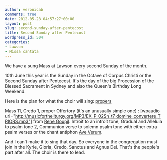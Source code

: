 ```yaml
---
author: veronicab
comments: true
date: 2012-05-28 04:57:27+00:00
layout: post
slug: second-sunday-after-pentecost
title: Second Sunday after Pentecost
wordpress_id: 504
categories:
- Lawson
- Missa cantata
---
```


We have a sung Mass at Lawson every second Sunday of the month.

10th June this year is the Sunday in the Octave of Corpus Christi or the Second Sunday after Pentecost.  It's the day of the big Procession of the Blessed Sacrament in Sydney and also the Queen's Birthday Long Weekend.

Here is the plan for what the choir will sing: [propers](http://repleatur.net/wp-content/uploads/2012/05/propers2.pdf)

Mass 11, Credo 1, 
proper Offertory (it's an unusually simple one) :
[wpaudio url="http://musicfortheliturgy.org/MP3/EX_P_02Sn_t7_domine_convertere_TRIORS.mp3"] from [Rene Goupil](http://www.renegoupil.org).
Introit to an introit tone, Gradual and Alleluia to psalm tone 2, Communion verse to solemn psalm tone with either extra psalm verses or the chant antiphon [Ave Verum](http://www.youtube.com/watch?v=sZrJJTZQKlA).

And I can't make it to sing that day.  So everyone in the congregation must join in the Kyrie, Gloria, Credo, Sanctus and Agnus Dei.  That's the people's part after all.  The choir is there to lead.

